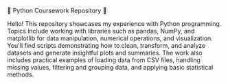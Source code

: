 🐍 Python Coursework Repository 🐍

Hello! This repository showcases my experience with Python programming. Topics include working with libraries such as pandas, NumPy, and matplotlib for data manipulation, numerical operations, and visualization. You'll find scripts demonstrating how to clean, transform, and analyze datasets and generate insightful plots and summaries. The work also includes practical examples of loading data from CSV files, handling missing values, filtering and grouping data, and applying basic statistical methods.
